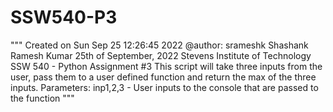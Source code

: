 # SSW540-P3
"""
Created on Sun Sep  25 12:26:45 2022
@author: srameshk
Shashank Ramesh Kumar
25th of September, 2022
Stevens Institute of Technology
SSW 540 - Python Assignment #3
This script will take three inputs from the user, pass them to a user defined function and return the max of the three inputs.
Parameters:
    inp1,2,3 - User inputs to the console that are passed to the function
    """

